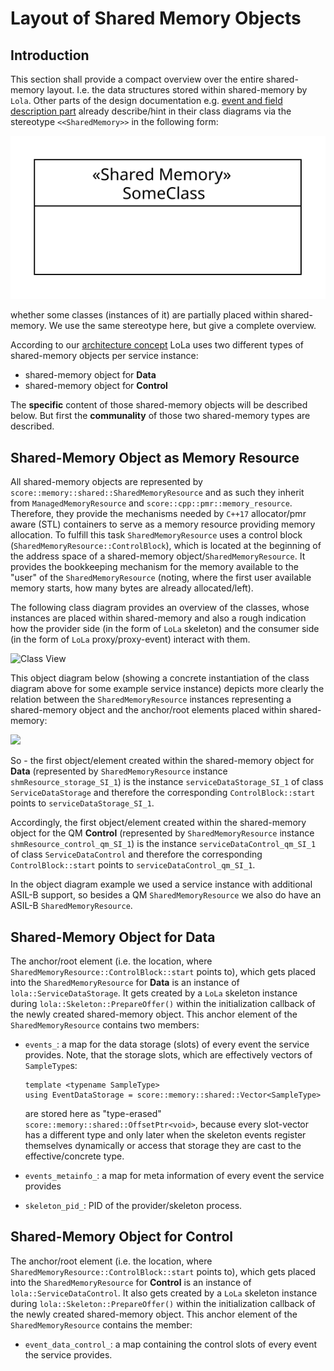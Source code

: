 # Layout of Shared Memory Objects

## Introduction

This section shall provide a compact overview over the entire shared-memory layout. I.e. the data structures stored
within shared-memory by `Lola`. Other parts of the design documentation e.g.
[event and field description part](../events_fields/README.md#introduction) already describe/hint in their class
diagrams via the stereotype `<<SharedMemory>>` in the following form:

![Stereotype](stereotype.svg)

whether some classes (instances of it) are partially placed within shared-memory. We use the same stereotype here, but
give a complete overview.

According to our
[architecture concept](../../../../docs/features/ipc/lola/ipnext_README.md)
LoLa uses two different types of shared-memory objects per service instance:

* shared-memory object for **Data**
* shared-memory object for **Control**

The **specific** content of those shared-memory objects will be described below. But first the **communality** of those two
shared-memory types are described.

## Shared-Memory Object as Memory Resource

All shared-memory objects are represented by `score::memory::shared::SharedMemoryResource` and as such they inherit from
`ManagedMemoryResource` and `score::cpp::pmr::memory_resource`. Therefore, they provide the mechanisms needed by `C++17`
allocator/pmr aware (STL) containers to serve as a memory resource providing memory allocation. To fulfill this task
`SharedMemoryResource` uses a control block (`SharedMemoryResource::ControlBlock`), which is located at the beginning of
the address space of a shared-memory object/`SharedMemoryResource`. It provides the bookkeeping mechanism for the memory
available to the "user" of the `SharedMemoryResource` (noting, where the first user available memory starts, how many
bytes are already allocated/left).

The following class diagram provides an overview of the classes, whose instances are placed within shared-memory and
also a rough indication how the provider side (in the form of `LoLa` skeleton) and the consumer side (in the form of
`LoLa` proxy/proxy-event) interact with them.

![Class View](broken_link_k/swh/ddad_score/mw/com/design/shared_mem_layout/artifacts/shared_mem_layout_classdiagram.uxf?ref=18c835c8d7b01056dd48f257c14f435795a48b7d)

This object diagram below (showing a concrete instantiation of the class diagram above for some example service instance)
depicts more clearly the relation between the `SharedMemoryResource` instances representing a shared-memory object and the
anchor/root elements placed within shared-memory:

<img src="https://www.plantuml.com/plantuml/proxy?src=https://raw.githubusercontent.com/eclipse-score/communication/refs/heads/main/score/mw/com/design/shared_mem_layout/shared_mem_layout_objectdiagram.puml" />

So - the first object/element created within the shared-memory object for **Data** (represented by `SharedMemoryResource`
instance `shmResource_storage_SI_1`) is the instance `serviceDataStorage_SI_1` of class `ServiceDataStorage` and
therefore the corresponding `ControlBlock::start` points to `serviceDataStorage_SI_1`.

Accordingly, the first object/element created within the shared-memory object for the QM **Control** (represented by
`SharedMemoryResource` instance `shmResource_control_qm_SI_1`) is the instance `serviceDataControl_qm_SI_1` of class
`ServiceDataControl` and therefore the corresponding `ControlBlock::start` points to `serviceDataControl_qm_SI_1`.

In the object diagram example we used a service instance with additional ASIL-B support, so besides a QM
`SharedMemoryResource` we also do have an ASIL-B `SharedMemoryResource`.

## Shared-Memory Object for Data

The anchor/root element (i.e. the location, where `SharedMemoryResource::ControlBlock::start` points to), which gets
placed into the `SharedMemoryResource` for **Data** is an instance of `lola::ServiceDataStorage`. It gets created by a
`LoLa` skeleton instance during `lola::Skeleton::PrepareOffer()` within the initialization callback of the
newly created shared-memory object.
This anchor element of the `SharedMemoryResource` contains two members:
* `events_`: a map for the data storage (slots) of every event the service provides.
  Note, that the storage slots, which are effectively vectors of `SampleType`s:
  ```
  template <typename SampleType>
  using EventDataStorage = score::memory::shared::Vector<SampleType>
  ```
  are stored here as "type-erased" `score::memory::shared::OffsetPtr<void>`, because every slot-vector has a different
  type and only later when the skeleton events register themselves dynamically or access that storage they are cast to
  the effective/concrete type. 
  
* `events_metainfo_`: a map for meta information of every event the service provides
* `skeleton_pid_`: PID of the provider/skeleton process.

## Shared-Memory Object for Control

The anchor/root element (i.e. the location, where `SharedMemoryResource::ControlBlock::start` points to), which gets
placed into the `SharedMemoryResource` for **Control** is an instance of `lola::ServiceDataControl`. It also gets
created by a `LoLa` skeleton instance during `lola::Skeleton::PrepareOffer()` within the initialization
callback of the newly created shared-memory object.
This anchor element of the `SharedMemoryResource` contains the member:
* `event_data_control_`: a map containing the control slots of every event the service provides.

